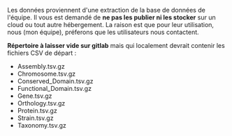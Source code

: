 Les données proviennent d'une extraction de la base de données de l'équipe. Il vous est demandé de **ne pas les publier ni les stocker** sur un cloud ou tout autre hébergement. La raison est que pour leur utilisation, nous (mon équipe), préferons que les utilisateurs nous contactent.

**Répertoire à laisser vide sur gitlab** mais qui localement devrait contenir les fichiers CSV de départ :

- Assembly.tsv.gz
- Chromosome.tsv.gz
- Conserved_Domain.tsv.gz
- Functional_Domain.tsv.gz
- Gene.tsv.gz
- Orthology.tsv.gz
- Protein.tsv.gz
- Strain.tsv.gz
- Taxonomy.tsv.gz

